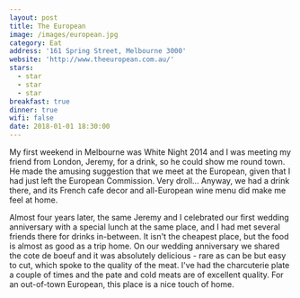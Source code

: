 ```yaml
---
layout: post
title: The European
image: /images/european.jpg
category: Eat
address: '161 Spring Street, Melbourne 3000'
website: 'http://www.theeuropean.com.au/'
stars:
  - star
  - star
  - star
breakfast: true
dinner: true
wifi: false
date: 2018-01-01 18:30:00
---
```



My first weekend in Melbourne was White Night 2014 and I was meeting my friend from London, Jeremy, for a drink, so he could show me round town. He made the amusing suggestion that we meet at the European, given that I had just left the European Commission. Very droll... Anyway, we had a drink there, and its French cafe decor and all-European wine menu did make me feel at home.

Almost four years later, the same Jeremy and I celebrated our first wedding anniversary with a special lunch at the same place, and I had met several&nbsp; friends there for drinks in-between. It isn't the cheapest place, but the food is almost as good as a trip home. On our wedding anniversary we shared the cote de boeuf and it was absolutely delicious - rare as can be but easy to cut, which spoke to the quality of the meat. I've had the charcuterie plate a couple of times and the pate and cold meats are of excellent quality. For an out-of-town European, this place is a nice touch of home.&nbsp;

&nbsp;